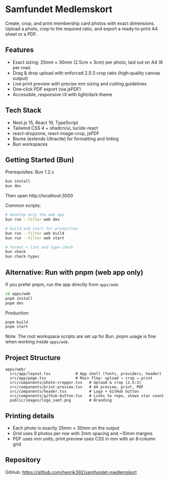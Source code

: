 # Samfundet Medlemskort

Create, crop, and print membership card photos with exact dimensions. Upload a photo, crop to the required ratio, and export a ready‑to‑print A4 sheet or a PDF.

## Features

- Exact sizing: 25mm × 30mm (2.5cm × 3cm) per photo, laid out on A4 (8 per row)
- Drag & drop upload with enforced 2.5:3 crop ratio (high‑quality canvas output)
- Live print preview with precise mm sizing and cutting guidelines
- One‑click PDF export (via jsPDF)
- Accessible, responsive UI with light/dark theme

## Tech Stack

- Next.js 15, React 19, TypeScript
- Tailwind CSS 4 + shadcn/ui, lucide-react
- react-dropzone, react-image-crop, jsPDF
- Biome (extends Ultracite) for formatting and linting
- Bun workspaces

## Getting Started (Bun)

Prerequisites: Bun 1.2.x

```bash
bun install
bun dev
```

Then open http://localhost:3000

Common scripts:

```bash
# develop only the web app
bun run --filter web dev

# build and start for production
bun run --filter web build
bun run --filter web start

# format + lint and type-check
bun check
bun check-types
```

## Alternative: Run with pnpm (web app only)

If you prefer pnpm, run the app directly from `apps/web`:

```bash
cd apps/web
pnpm install
pnpm dev
```

Production:

```bash
pnpm build
pnpm start
```

Note: The root workspace scripts are set up for Bun. pnpm usage is fine when working inside `apps/web`.

## Project Structure

```
apps/web/
  src/app/layout.tsx           # App shell (fonts, providers, header)
  src/app/page.tsx             # Main flow: upload → crop → print
  src/components/photo-cropper.tsx   # Upload & crop (2.5:3)
  src/components/print-preview.tsx   # A4 preview, print, PDF
  src/components/header.tsx          # Logo + GitHub button
  src/components/github-button.tsx   # Links to repo, shows star count
  public/images/logo_samf.png        # Branding
```

## Printing details

- Each photo is exactly 25mm × 30mm on the output
- Grid uses 8 photos per row with 2mm spacing and ~10mm margins
- PDF uses mm units; print preview uses CSS in mm with an 8‑column grid

## Repository

GitHub: https://github.com/henrik392/samfundet-medlemskort

